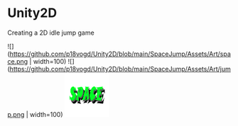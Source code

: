 # Unity2D
Creating a 2D idle jump game


![](https://github.com/p18vogd/Unity2D/blob/main/SpaceJump/Assets/Art/space.png  | width=100)
![](https://github.com/p18vogd/Unity2D/blob/main/SpaceJump/Assets/Art/jump.png | width=100)
<img src="https://github.com/p18vogd/Unity2D/blob/main/SpaceJump/Assets/Art/space.png" alt="" width="100" height="100">

